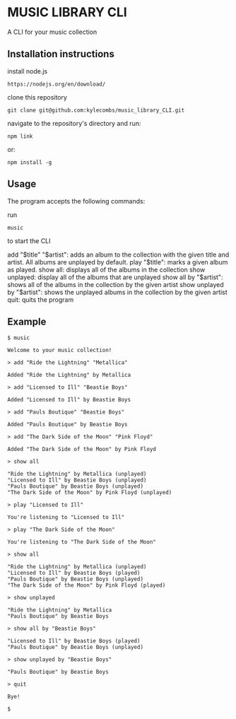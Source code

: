 # MUSIC LIBRARY CLI

A CLI for your music collection

## Installation instructions

install node.js

    https://nodejs.org/en/download/

clone this repository

    git clone git@github.com:kylecombs/music_library_CLI.git

navigate to the repository's directory and run:

    npm link

or:

    npm install -g

## Usage

The program accepts the following commands:

run

    music

to start the CLI

add "$title" "$artist": adds an album to the collection with the given title and artist. All albums are unplayed by default.
play "$title": marks a given album as played.
show all: displays all of the albums in the collection
show unplayed: display all of the albums that are unplayed
show all by "$artist": shows all of the albums in the collection by the given artist
show unplayed by "$artist": shows the unplayed albums in the collection by the given artist
quit: quits the program

## Example

    $ music

    Welcome to your music collection!

    > add "Ride the Lightning" "Metallica"

    Added "Ride the Lightning" by Metallica

    > add "Licensed to Ill" "Beastie Boys"

    Added "Licensed to Ill" by Beastie Boys

    > add "Pauls Boutique" "Beastie Boys"

    Added "Pauls Boutique" by Beastie Boys

    > add "The Dark Side of the Moon" "Pink Floyd"

    Added "The Dark Side of the Moon" by Pink Floyd

    > show all

    "Ride the Lightning" by Metallica (unplayed)
    "Licensed to Ill" by Beastie Boys (unplayed)
    "Pauls Boutique" by Beastie Boys (unplayed)
    "The Dark Side of the Moon" by Pink Floyd (unplayed)

    > play "Licensed to Ill"

    You're listening to "Licensed to Ill"

    > play "The Dark Side of the Moon"

    You're listening to "The Dark Side of the Moon"

    > show all

    "Ride the Lightning" by Metallica (unplayed)
    "Licensed to Ill" by Beastie Boys (played)
    "Pauls Boutique" by Beastie Boys (unplayed)
    "The Dark Side of the Moon" by Pink Floyd (played)

    > show unplayed

    "Ride the Lightning" by Metallica
    "Pauls Boutique" by Beastie Boys

    > show all by "Beastie Boys"

    "Licensed to Ill" by Beastie Boys (played)
    "Pauls Boutique" by Beastie Boys (unplayed)

    > show unplayed by "Beastie Boys"

    "Pauls Boutique" by Beastie Boys

    > quit

    Bye!

    $
